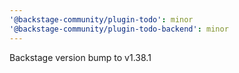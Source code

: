 ```yaml
---
'@backstage-community/plugin-todo': minor
'@backstage-community/plugin-todo-backend': minor
---
```


Backstage version bump to v1.38.1

